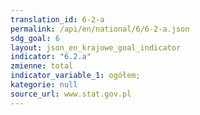 ```yaml
---
translation_id: 6-2-a
permalink: /api/en/national/6/6-2-a.json
sdg_goal: 6
layout: json_en_krajowe_goal_indicator
indicator: "6.2.a"
zmienne: total
indicator_variable_1: ogółem;
kategorie: null
source_url: www.stat.gov.pl
---
```

